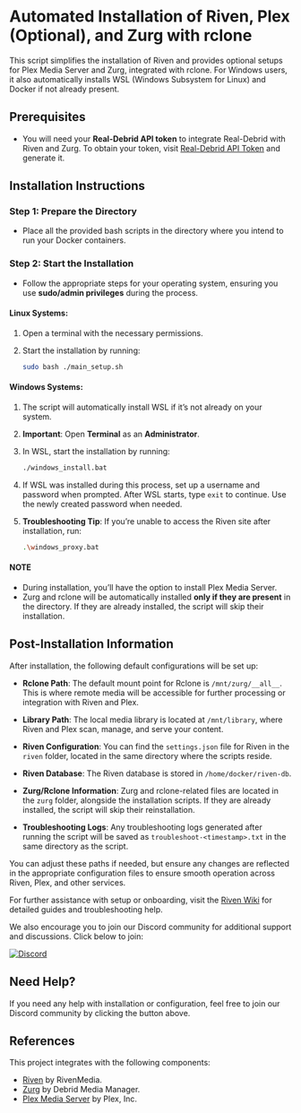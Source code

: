 # Automated Installation of Riven, Plex (Optional), and Zurg with rclone

This script simplifies the installation of Riven and provides optional setups for Plex Media Server and Zurg, integrated with rclone. For Windows users, it also automatically installs WSL (Windows Subsystem for Linux) and Docker if not already present.

## Prerequisites

- You will need your **Real-Debrid API token** to integrate Real-Debrid with Riven and Zurg. To obtain your token, visit [Real-Debrid API Token](https://real-debrid.com/apitoken) and generate it.

## Installation Instructions

### Step 1: Prepare the Directory
- Place all the provided bash scripts in the directory where you intend to run your Docker containers.

### Step 2: Start the Installation
- Follow the appropriate steps for your operating system, ensuring you use **sudo/admin privileges** during the process.

#### Linux Systems:
1. Open a terminal with the necessary permissions.
2. Start the installation by running:

    ```bash
    sudo bash ./main_setup.sh
    ```

#### Windows Systems:
1. The script will automatically install WSL if it’s not already on your system.
2. **Important**: Open **Terminal** as an **Administrator**.
3. In WSL, start the installation by running:

    ```bash
    ./windows_install.bat
    ```

4. If WSL was installed during this process, set up a username and password when prompted. After WSL starts, type `exit` to continue. Use the newly created password when needed.

5. **Troubleshooting Tip**: If you’re unable to access the Riven site after installation, run:

    ```bash
    .\windows_proxy.bat
    ```

#### NOTE
- During installation, you’ll have the option to install Plex Media Server.
- Zurg and rclone will be automatically installed **only if they are present** in the directory. If they are already installed, the script will skip their installation.

## Post-Installation Information

After installation, the following default configurations will be set up:

- **Rclone Path**: The default mount point for Rclone is `/mnt/zurg/__all__`. This is where remote media will be accessible for further processing or integration with Riven and Plex.
  
- **Library Path**: The local media library is located at `/mnt/library`, where Riven and Plex scan, manage, and serve your content.

- **Riven Configuration**: You can find the `settings.json` file for Riven in the `riven` folder, located in the same directory where the scripts reside.

- **Riven Database**: The Riven database is stored in `/home/docker/riven-db`.

- **Zurg/Rclone Information**: Zurg and rclone-related files are located in the `zurg` folder, alongside the installation scripts. If they are already installed, the script will skip their reinstallation.

- **Troubleshooting Logs**: Any troubleshooting logs generated after running the script will be saved as `troubleshoot-<timestamp>.txt` in the same directory as the script.

You can adjust these paths if needed, but ensure any changes are reflected in the appropriate configuration files to ensure smooth operation across Riven, Plex, and other services.

For further assistance with setup or onboarding, visit the [Riven Wiki](https://rivenmedia.github.io/wiki/) for detailed guides and troubleshooting help.

We also encourage you to join our Discord community for additional support and discussions. Click below to join:

[![Discord](https://img.shields.io/badge/Discord-Join%20us-7289DA?style=for-the-badge&logo=discord)](https://discord.gg/XTRvJxcF)

## Need Help?

If you need any help with installation or configuration, feel free to join our Discord community by clicking the button above.

## References

This project integrates with the following components:

- [Riven](https://github.com/rivenmedia/riven) by RivenMedia.
- [Zurg](https://github.com/debridmediamanager/zurg-testing) by Debrid Media Manager.
- [Plex Media Server](https://github.com/plexinc/pms-docker) by Plex, Inc.

